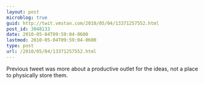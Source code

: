 ```yaml
---
layout: post
microblog: true
guid: http://twit.vmstan.com/2010/05/04/13371257552.html
post_id: 3048133
date: 2010-05-04T09:59:04-0600
lastmod: 2010-05-04T09:59:04-0600
type: post
url: /2010/05/04/13371257552.html
---
```

Previous tweet was more about a productive outlet for the ideas, not a place to physically store them.
